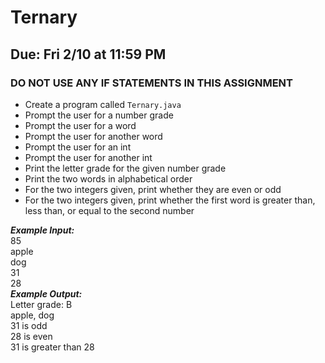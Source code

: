 # Ternary

## Due: Fri 2/10 at 11:59 PM

### DO NOT USE ANY IF STATEMENTS IN THIS ASSIGNMENT

- Create a program called `Ternary.java`
- Prompt the user for a number grade
- Prompt the user for a word
- Prompt the user for another word
- Prompt the user for an int
- Prompt the user for another int
- Print the letter grade for the given number grade
- Print the two words in alphabetical order
- For the two integers given, print whether they are even or odd
- For the two integers given, print whether the first word is greater than, less than, or equal to the second number

***Example Input:***\
85\
apple\
dog\
31\
28\
***Example Output:***\
Letter grade: B\
apple, dog\
31 is odd\
28 is even\
31 is greater than 28
